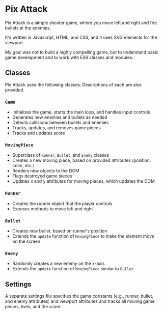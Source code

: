 # Pix Attack
Pix Attack is a simple shooter game, where you move left and right and fire bullets at the enemies.

It's written in Javascript, HTML, and CSS, and it uses SVG elements for the viewport.

My goal was not to build a highly compelling game, but to understand basic game development and to work with ES6 classes and modules.

## Classes
Pix Attack uses the following classes. Descriptions of each are also provided.

### `Game`
* Initializes the game, starts the main loop, and handles input controls
* Generates new enemies and bullets as needed
* Detects collisions between bullets and enemies
* Tracks, updates, and removes game pieces
* Tracks and updates score

### `MovingPiece`
* Superclass of `Runner`, `Bullet`, and `Enemy` classes
* Creates a new moving piece, based on provided attributes (position, color, etc.)
* Renders new objects to the DOM
* Flags destroyed game pieces
* Updates x and y attributes for moving pieces, which updates the DOM

### `Runner`
* Creates the runner object that the player controls
* Exposes methods to move left and right

### `Bullet`
* Creates new bullet, based on runner's position
* Extends the `update` function of `MovingPiece` to make the element move on the screen

### `Enemy`
* Randomly creates a new enemy on the x-axis
* Extends the `update` function of `MovingPiece` similar to `Bullet`

## Settings
A separate settings file specifies the game constants (e.g., runner, bullet, and enemy attributes) and viewport attributes and tracks all moving game pieces, lives, and the score.
